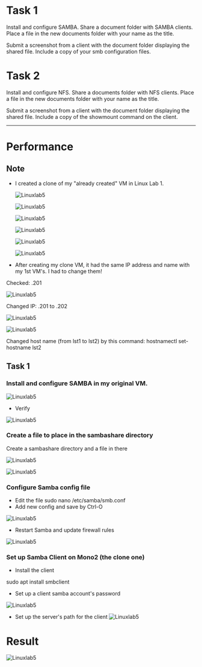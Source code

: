 # Task 1
Install and configure SAMBA. Share a document folder with SAMBA clients. Place a file in the new documents folder with your name as the title.

Submit a screenshot from a client with the document folder displaying the shared file. Include a copy of your smb configuration files.

# Task 2
Install and configure NFS. Share a documents folder with NFS clients. Place a file in the new documents folder with your name as the title.

Submit a screenshot from a client with the document folder displaying the shared file. Include a copy of the showmount command on the client.

---------
# Performance

## Note
- I created a clone of my "already created" VM in Linux Lab 1.
  
  ![Linuxlab5](/Images/Lab5-pic8.png)

  ![Linuxlab5](/Images/Lab5-pic1.png)
  
  ![Linuxlab5](/Images/Lab5-pic2.png)
  
  ![Linuxlab5](/Images/Lab5-pic3.png)
  
  ![Linuxlab5](/Images/Lab5-pic4.png)
  
  ![Linuxlab5](/Images/Lab5-pic5.png)
  
- After creating my clone VM, it had the same IP address and name with my 1st VM's. I had to change them! 

Checked: .201

![Linuxlab5](/Images/Lab5-pic6.png)

Changed IP: .201 to .202 

![Linuxlab5](/Images/Lab5-pic7.png)

![Linuxlab5](/Images/Lab5-pic18.png)

Changed host name (from lst1 to lst2) by this command: hostnamectl set-hostname lst2

## Task 1
### Install and configure SAMBA in my original VM.


![Linuxlab5](/Images/Lab5-pic10.png)

- Verify

![Linuxlab5](/Images/Lab5-pic11.png)

### Create a file to place in the sambashare directory

Create a sambashare directory and a file in there

![Linuxlab5](/Images/Lab5-pic12.png)

![Linuxlab5](/Images/Lab5-pic13.png)

### Configure Samba config file
- Edit the file
sudo nano /etc/samba/smb.conf
- Add new config and save by Ctrl-O
  
![Linuxlab5](/Images/Lab5-pic26.png)

- Restart Samba and update firewall rules

![Linuxlab5](/Images/Lab5-pic14.png)

### Set up Samba Client on Mono2 (the clone one)
- Install the client

sudo apt install smbclient

- Set up a client samba account's password

![Linuxlab5](/Images/Lab5-pic20.png)

- Set up the server's path for the client
![Linuxlab5](/Images/Lab5-pic22.png)

# Result

![Linuxlab5](/Images/Lab5-pic27.png)



  



